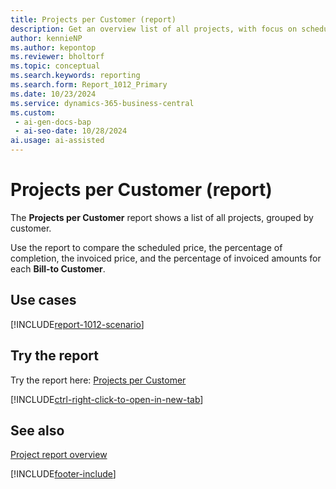 ```yaml
---
title: Projects per Customer (report)
description: Get an overview list of all projects, with focus on scheduled price, percentage of completion, and invoiced amounts for each customer.
author: kennieNP
ms.author: kepontop
ms.reviewer: bholtorf
ms.topic: conceptual
ms.search.keywords: reporting
ms.search.form: Report_1012_Primary
ms.date: 10/23/2024
ms.service: dynamics-365-business-central
ms.custom:
 - ai-gen-docs-bap
 - ai-seo-date: 10/28/2024
ai.usage: ai-assisted
---
```


# Projects per Customer (report)

The **Projects per Customer** report shows a list of all projects, grouped by customer.

Use the report to compare the scheduled price, the percentage of completion, the invoiced price, and the percentage of invoiced amounts for each **Bill-to Customer**.

## Use cases

[!INCLUDE[report-1012-scenario](../includes/report-1012-scenario-include.md)]

<!-- 

Prompt

Below is a report in an ERP system. Provide 3-4 use cases for different personas working with projects

Format like this:    
  
As a <persona>, use the report to    
* use case 1  
* use case 2    

Do not capitalize the persona names. 

Do not start lines with "Use the data to"

## Report name
Projects per Customer

## Report description
The *Projects per Customer* report shows a list of all projects, grouped by customer. 
The report allows you to compare the scheduled price, the percentage of completion, the invoiced price, and the percentage of invoiced amounts for each **Bill-to Customer**.

### What the report does

### Use cases
Get an overview list of all projects, grouped by customer with a focus on scheduled price, percentage of completion, and invoiced amounts.

Please include your data sources and URLs

-->

## Try the report

Try the report here: [Projects per Customer](https://businesscentral.dynamics.com?report=1012)

[!INCLUDE[ctrl-right-click-to-open-in-new-tab](../includes/ctrl-right-click-to-open-in-new-tab.md)]

## See also

[Project report overview](project-reports.md)  

[!INCLUDE[footer-include](../includes/footer-banner.md)]